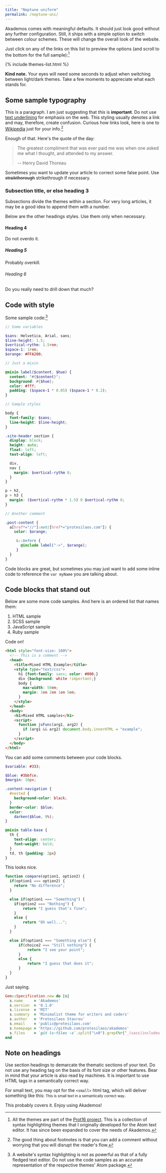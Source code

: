 ```yaml
---
title: "Neptune uniform"
permalink: /neptune-uni/
---
```

Akademos comes with meaningful defaults. It should just look good without any further configuration. Still, it ships with a simple option to switch between colour schemes. These will change the overall look of the website.

Just click on any of the links on this list to preview the options (and scroll to the bottom for the full sample):[^Prot16Note]

{% include themes-list.html %}

**Kind note.** Your eyes will need some seconds to adjust when switching between light/dark themes. Take a few moments to appreciate what each stands for.

## Some sample typography

This is a paragraph. I am just suggesting that *this* is **important**. Do not use <u>text underlining</u> for emphasis on the web. This styling usually denotes a link and may, therefore, create confusion. Curious how links look, here is one to [Wikipedia](https://www.wikipedia.org/) just for your info.[^FootnoteSample]

Enough of that. Here's the quote of the day:

> The greatest compliment that was ever paid me was when one asked me what I thought, and attended to my answer.
>
> -- Henry David Thoreau

Sometimes you want to update your article to correct some false point. Use ~~straikthorough~~ strikethrough if necessary.

### Subsection title, or else heading 3

Subsections divide the themes within a section. For very long articles, it may be a good idea to append them with a number.

Below are the other headings styles. Use them only when necessary.

#### Heading 4

Do not overdo it.

##### Heading 5

Probably overkill.

###### Heading 6

Do you really need to drill down that much?

## Code with style

Some sample code:[^CodeHighlightNote]

```scss
// Some variables

$sans: Helvetica, Arial, sans;
$line-height: 1.5;
$vertical-rythm: 1.5rem;
$space-1: 1rem;
$orange: #FFA200;

// Just a mixin

@mixin label($content, $hue) {
  content: "#{$content}";
  background: #{$hue};
  color: #fff;
  padding: ($space-1 * 0.05) ($space-1 * 0.2);
}

// Sample styles

body {
  font-family: $sans;
  line-height: $line-height;
}

.site-header section {
  display: block;
  height: auto;
  float: left;
  text-align: left;

  div,
  nav {
    margin: $vertical-rythm 0;
  }
}

p + h2,
p + h3 {
  margin: ($vertical-rythm * 1.5) 0 $vertical-rythm 0;
}

// Another comment

.post-content {
  a[href*="//"]:not([href*="protesilaos.com"]) {
    color: $orange;

     &::before {
       @include label("->", $orange);
     }
  }
}
```

Code blocks are great, but sometimes you may just want to add some inline code to reference the `var myName` you are talking about.

## Code blocks that stand out

Below are some more code samples. And here is an ordered list that names them:

1. HTML sample
2. SCSS sample
3. JavaScript sample
4. Ruby sample

Code on!

```html
<html style="font-size: 100%">
  <!-- This is a comment -->
  <head>
    <title>Mixed HTML Example</title>
    <style type="text/css">
      h1 {font-family: sans; color: #000;}
      div {background: white !important;}
      body {
        max-width: 50em;
        margin: 1em 2em 1em 5em;
      }
    </style>
  </head>
  <body>
    <h1>Mixed HTML samples</h1>
    <script>
      function jsFunc(arg1, arg2) {
        if (arg1 && arg2) document.body.innerHTML = "example";
      }
    </script>
  </body>
</html>
```

You can add some comments between your code blocks.

```scss
$variable: #333;

$blue: #3bbfce;
$margin: 16px;

.content-navigation {
  #nested {
    background-color: black;
  }
  border-color: $blue;
  color:
    darken($blue, 9%);
}

@mixin table-base {
  th {
    text-align: center;
    font-weight: bold;
  }
  td, th {padding: 2px}
}
```

This looks nice.

```javascript
function compare(option1, option2) {
  if(option1 === option2) {
    return "No difference";
  }

  else if(option1 === "Something") {
    if(option2 === "Nothing") {
        return "I guess that's fine";
    }
    else {
        return "Oh well...";
    }
  }

  else if(option1 === "Something else") {
      if(choice2 === "Still nothing") {
          return "I see your point";
      }
      else {
          return "I guess that does it";
      }
  }
}
```

Just saying.

```ruby
Gem::Specification.new do |s|
  s.name     = 'Akademos'
  s.version  = '0.1.0'
  s.license  = 'MIT'
  s.summary  = 'Minimalist theme for writers and coders'
  s.author   = 'Protesilaos Stavrou'
  s.email    = 'public@protesilaos.com'
  s.homepage = 'https://github.com/protesilaos/akademos'
  s.files    = `git ls-files -z`.split("\x0").grep(%r{^_(sass|includes|layouts)/})
end
```

## Note on headings

Use section headings to demarcate the thematic sections of your text. Do not use any heading tag on the basis of its font size or other features. Bear in mind that your article is also read by machines. It is important to use HTML tags in a semantically correct way.

For small text, you may opt for the `<small>` html tag, which will deliver something like this: <small>This is small text in a semantically correct way</small>.

This probably covers it. Enjoy using Akademos!

[^Prot16Note]: All the themes are part of the [Prot16 project](http://www.protesilaos.com/schemes). This is a collection of syntax highlighting themes that I originally developed for the Atom text editor. It has since been expanded to cover the needs of Akademos.

[^FootnoteSample]: The good thing about footnotes is that you can add a comment without worrying that you will disrupt the reader's flow.

[^CodeHighlightNote]: A website's syntax highlighting is not as powerful as that of a fully fledged text editor. Do not use the code samples as an accurate representation of the respective themes' Atom package.
